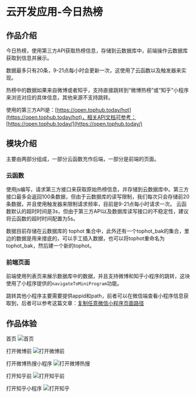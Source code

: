 # 云开发应用-今日热榜

## 作品介绍

今日热榜，使用第三方API获取热榜信息，存储到云数据库中，前端操作云数据库获取到信息并展示。

数据最多只有20条，9-21点每小时会更新一次，这使用了云函数以及触发器来实现。

热榜中的数据如果来自微博或者知乎，支持直接跳转到“微博热榜”或“知乎”小程序来浏览对应的具体信息，其他来源不支持跳转。

使用的第三方API是：[https://open.tophub.today/hot](https://open.tophub.today/hot)，相关API文档可参考：[https://open.tophub.today/](https://open.tophub.today/)


## 模块介绍

主要由两部分组成，一部分云函数充作后端，一部分是前端的页面。

### 云函数

使用js编写，请求第三方接口来获取原始热榜信息，并存储到云数据库中。第三方接口最多会返回100条数据，但由于云数据库的读写限制，我们每次只会存储前20条数据，并且使用触发器来限制请求频率，目前是9-21点每小时请求一次。
云函数默认的超时时间是3s，但由于第三方API以及数据库读写接口的不稳定性，建议将云函数的超时时间配置为5s。

数据目前存储在云数据库的 tophot 集合中，此外还有一个tophot\_bak的集合，里边的数据是用来搂底的，可以手工插入数据，也可以将tophot重命名为tophot\_bak，然后建一个新的tophot。

### 前端页面

前端使用列表页来展示数据库中的数据，并且支持微博和知乎小程序的跳转，这块使用了小程序提供的`navigateToMiniProgram`功能。

跳转其他小程序主要需要提供appid和path，前者可以在微信端查看小程序信息获取到，后者可以参考这篇文章：[复制任意微信小程序页面路径](https://developers.weixin.qq.com/community/develop/article/doc/0008066531c28043d2185a4d356813)

## 作品体验

首页
![首页](miniprogram/images/example-index.jpeg)

打开微博前
![打开微博前](miniprogram/images/example-weibo-pre.jpeg)

打开微博热搜小程序
![打开微博热搜](miniprogram/images/example-weibo.jpeg)

打开知乎前
![打开知乎前](miniprogram/images/example-zhihu-pre.jpeg)

打开知乎小程序
![打开知乎](miniprogram/images/example-zhihu.jpeg)
